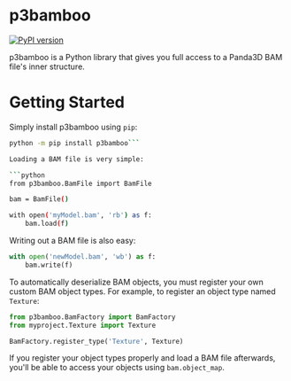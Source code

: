 p3bamboo
========

[![PyPI version](https://img.shields.io/pypi/v/p3bamboo.svg)](https://pypi.python.org/pypi/p3bamboo/)

p3bamboo is a Python library that gives you full access to a Panda3D BAM file's inner structure.

# Getting Started

Simply install p3bamboo using `pip`:

```bash
python -m pip install p3bamboo```

Loading a BAM file is very simple:

```python
from p3bamboo.BamFile import BamFile

bam = BamFile()

with open('myModel.bam', 'rb') as f:
    bam.load(f)
```

Writing out a BAM file is also easy:

```python
with open('newModel.bam', 'wb') as f:
    bam.write(f)
```

To automatically deserialize BAM objects, you must register your own custom BAM object types. For example, to register an object type named `Texture`:

```python
from p3bamboo.BamFactory import BamFactory
from myproject.Texture import Texture

BamFactory.register_type('Texture', Texture)
```

If you register your object types properly and load a BAM file afterwards, you'll be able to access your objects using `bam.object_map`.